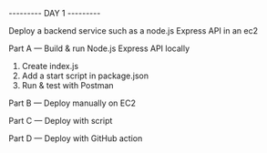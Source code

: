 --------- DAY 1 ---------

Deploy a backend service such as a node.js Express API in an ec2

Part A — Build & run Node.js Express API locally
1. Create index.js
2. Add a start script in package.json
3. Run & test with Postman

Part B — Deploy manually on EC2

Part C — ⁠Deploy with script

Part D ⁠— Deploy with GitHub action
